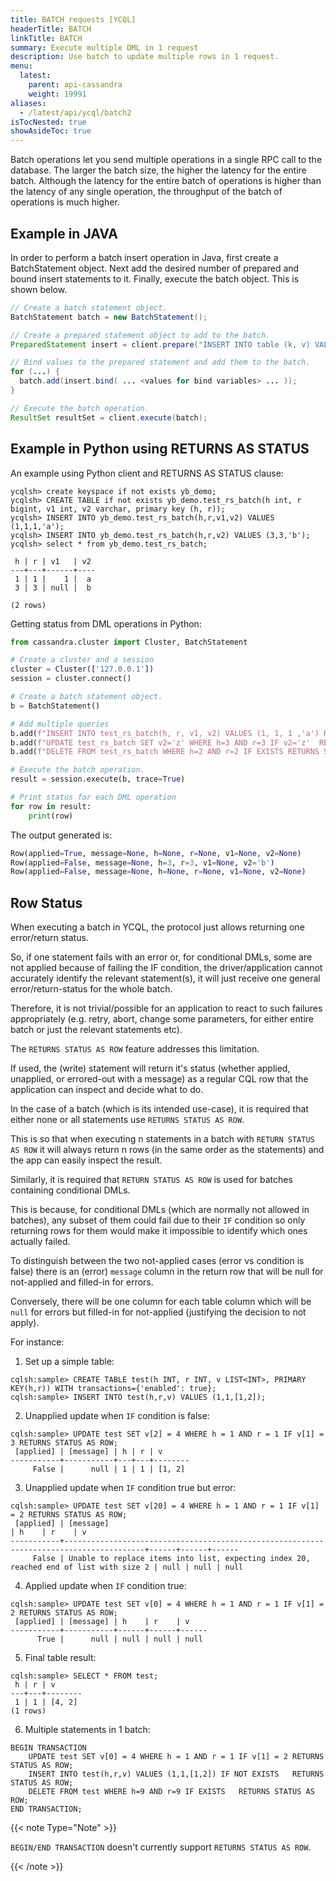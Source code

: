 ```yaml
---
title: BATCH requests [YCQL]
headerTitle: BATCH
linkTitle: BATCH
summary: Execute multiple DML in 1 request
description: Use batch to update multiple rows in 1 request.
menu:
  latest:
    parent: api-cassandra
    weight: 19991
aliases:
  - /latest/api/ycql/batch2
isTocNested: true
showAsideToc: true
---
```


Batch operations let you send multiple operations in a single RPC call to the database. The larger the batch size, 
the higher the latency for the entire batch. Although the latency for the entire batch of operations is higher than the latency of any single operation, 
the throughput of the batch of operations is much higher.

## Example in JAVA

In order to perform a batch insert operation in Java, first create a BatchStatement object. 
Next add the desired number of prepared and bound insert statements to it. 
Finally, execute the batch object. This is shown below.

```java
// Create a batch statement object.
BatchStatement batch = new BatchStatement();

// Create a prepared statement object to add to the batch.
PreparedStatement insert = client.prepare("INSERT INTO table (k, v) VALUES (?, ?);");

// Bind values to the prepared statement and add them to the batch.
for (...) {
  batch.add(insert.bind( ... <values for bind variables> ... ));
}

// Execute the batch operation.
ResultSet resultSet = client.execute(batch);

```
## Example in Python using RETURNS AS STATUS

An example using Python client and RETURNS AS STATUS clause:

```cassandra
ycqlsh> create keyspace if not exists yb_demo;
ycqlsh> CREATE TABLE if not exists yb_demo.test_rs_batch(h int, r bigint, v1 int, v2 varchar, primary key (h, r));
ycqlsh> INSERT INTO yb_demo.test_rs_batch(h,r,v1,v2) VALUES (1,1,1,'a');
ycqlsh> INSERT INTO yb_demo.test_rs_batch(h,r,v2) VALUES (3,3,'b');
ycqlsh> select * from yb_demo.test_rs_batch;

 h | r | v1   | v2
---+---+------+----
 1 | 1 |    1 |  a
 3 | 3 | null |  b

(2 rows)
```

Getting status from DML operations in Python:

```python
from cassandra.cluster import Cluster, BatchStatement

# Create a cluster and a session
cluster = Cluster(['127.0.0.1'])
session = cluster.connect()

# Create a batch statement object.
b = BatchStatement()

# Add multiple queries
b.add(f"INSERT INTO test_rs_batch(h, r, v1, v2) VALUES (1, 1, 1 ,'a') RETURNS STATUS AS ROW;")
b.add(f"UPDATE test_rs_batch SET v2='z' WHERE h=3 AND r=3 IF v2='z'  RETURNS STATUS AS ROW;")
b.add(f"DELETE FROM test_rs_batch WHERE h=2 AND r=2 IF EXISTS RETURNS STATUS AS ROW;")

# Execute the batch operation.
result = session.execute(b, trace=True)

# Print status for each DML operation
for row in result:
    print(row)
```

The output generated is:

```python
Row(applied=True, message=None, h=None, r=None, v1=None, v2=None)
Row(applied=False, message=None, h=3, r=3, v1=None, v2='b')
Row(applied=False, message=None, h=None, r=None, v1=None, v2=None)
```

## Row Status

When executing a batch in YCQL, the protocol just allows returning one error/return status.

So, if one statement fails with an error or, for conditional DMLs, some are not applied because of failing the IF condition, 
the driver/application cannot accurately identify the relevant statement(s), it will just receive one general error/return-status for the whole batch.

Therefore, it is not trivial/possible for an application to react to such failures appropriately (e.g. retry, abort, 
change some parameters, for either entire batch or just the relevant statements etc).

The `RETURNS STATUS AS ROW` feature addresses this limitation.


If used, the (write) statement will return it's status (whether applied, unapplied, or errored-out with a message) as a regular CQL 
row that the application can inspect and decide what to do.

In the case of a batch (which is its intended use-case), it is required that either none or all statements use `RETURNS STATUS AS ROW`.


This is so that when executing n statements in a batch with `RETURN STATUS AS ROW` it will always return n rows (in the same order as the statements) 
and the app can easily inspect the result.

Similarly, it is required that `RETURN STATUS AS ROW` is used for batches containing conditional DMLs.

This is because, for conditional DMLs (which are normally not allowed in batches), any subset of them could fail due to 
their `IF` condition so only returning rows for them would make it impossible to identify which ones actually failed.

To distinguish between the two not-applied cases (error vs condition is false) there is an (error) `message` column in 
the return row that will be null for not-applied and filled-in for errors.

Conversely, there will be one column for each table column which will be `null` for errors but filled-in for not-applied 
(justifying the decision to not apply).

For instance:

1. Set up a simple table:
```cassandraql
cqlsh:sample> CREATE TABLE test(h INT, r INT, v LIST<INT>, PRIMARY KEY(h,r)) WITH transactions={'enabled': true};
cqlsh:sample> INSERT INTO test(h,r,v) VALUES (1,1,[1,2]);
```

2. Unapplied update when `IF` condition is false:
```cassandraql
cqlsh:sample> UPDATE test SET v[2] = 4 WHERE h = 1 AND r = 1 IF v[1] = 3 RETURNS STATUS AS ROW;
 [applied] | [message] | h | r | v
-----------+-----------+---+---+--------
     False |      null | 1 | 1 | [1, 2]
```

3. Unapplied update when `IF` condition true but error:
```cassandraql
cqlsh:sample> UPDATE test SET v[20] = 4 WHERE h = 1 AND r = 1 IF v[1] = 2 RETURNS STATUS AS ROW;
 [applied] | [message]                                                                              | h    | r    | v
-----------+----------------------------------------------------------------------------------------+------+------+------
     False | Unable to replace items into list, expecting index 20, reached end of list with size 2 | null | null | null
```
4. Applied update when `IF` condition true:
```cassandraql
cqlsh:sample> UPDATE test SET v[0] = 4 WHERE h = 1 AND r = 1 IF v[1] = 2 RETURNS STATUS AS ROW;
 [applied] | [message] | h    | r    | v
-----------+-----------+------+------+------
      True |      null | null | null | null
```
5. Final table result:
```cassandraql
cqlsh:sample> SELECT * FROM test;
 h | r | v
---+---+--------
 1 | 1 | [4, 2]
(1 rows)
```
6. Multiple statements in 1 batch:
```cassandraql
BEGIN TRANSACTION
    UPDATE test SET v[0] = 4 WHERE h = 1 AND r = 1 IF v[1] = 2 RETURNS STATUS AS ROW;
    INSERT INTO test(h,r,v) VALUES (1,1,[1,2]) IF NOT EXISTS   RETURNS STATUS AS ROW;
    DELETE FROM test WHERE h=9 AND r=9 IF EXISTS   RETURNS STATUS AS ROW;
END TRANSACTION;
```


{{< note Type="Note" >}}

`BEGIN/END TRANSACTION` doesn't currently support `RETURNS STATUS AS ROW`. 

{{< /note >}}


